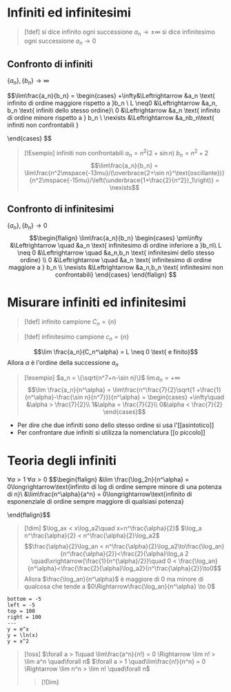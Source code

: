 # Infiniti ed infinitesimi
>[!def]
>si dice infinito ogni successione $a_n \to \pm \infty$
>si dice infinitesimo ogni successione $a_n\to 0$

## Confronto di infiniti
$\{a_n\},\{b_n\} \to \infty$

$$\lim\frac{a_n}{b_n} = \begin{cases}
+\infty&\Leftrightarrow &a_n \text{ infinito di ordine maggiore rispetto a }b_n \\
L \neq0 &\Leftrightarrow &a_n, b_n \text{ infiniti dello stesso ordine}\\
0 &\Leftrightarrow &a_n \text{ infinito di ordine minore rispetto a } b_n \\
\nexists &\Leftrightarrow &a_nb_n\text{ infiniti non confrontabili }

\end{cases} $$
>[!Esempio] infiniti non confrontabili
>$a_n = n^2(2+\sin n)$
>$b_n = n^2+2$
>$$\lim\frac{a_n}{b_n} = \lim\frac{n^2\mspace{-13mu}/(\overbrace{2+\sin n}^\text{oscillante})}{n^2\mspace{-15mu}/\left(\underbrace{1+\frac{2}{n^2}}_1\right)} = \nexists$$

## Confronto di infinitesimi
$\{a_n\},\{b_n\}\to0$
$$\begin{flalign}
\lim\frac{a_n}{b_n}
\begin{cases}
\pm\infty &\Leftrightarrow \quad &a_n \text{ infinitesimo di ordine inferiore a }b_n\\
L \neq 0 &\Leftrightarrow \quad &a_n,b_n \text{ infinitesimi dello stesso ordine} \\
0 &\Leftrightarrow \quad &a_n \text{ infinitesimo di ordine maggiore a } b_n \\
\nexists &\Leftrightarrow &a_n,b_n \text{ infinitesimi non confrontabili}
\end{cases}
\end{flalign}
$$

# Misurare infiniti ed infinitesimi
> [!def] infinito campione
> $C_n = \{n\}$

>[!def] infinitesimo campione
>$c_n =\{n\}$

$$\lim \frac{a_n}{C_n^\alpha} = L \neq 0 \text{ e finito}$$
Allora $\alpha$ è l'ordine della successione $a_n$
>[!esempio]
>$a_n = \{\sqrt{n^7+n-\sin n}\}$
>$\lim a_n= +\infty$
>$$\lim \frac{a_n}{n^\alpha} = \lim\frac{n^\frac{7}{2}\sqrt{1 +\frac{1}{n^\alpha}-\frac{\sin n}{n^7}}}{n^\alpha} =
>\begin{cases}
>+\infty\quad &\alpha > \frac{7}{2}\\
>1&\alpha = \frac{7}{2}\\
>0&\alpha < \frac{7}{2}
>\end{cases}$$ 


- Per dire che due infiniti sono dello stesso ordine si usa l'[[asintotico]]
- Per confrontare due infiniti si utilizza la nomenclatura [[o piccolo]]

# Teoria degli infiniti

$\forall a > 1$
$\forall \alpha > 0$
$$\begin{flalign}
&\lim \frac{\log_2n}{n^\alpha} = 0\longrightarrow\text{infinito di log di ordine sempre minore di una potenza di n}\\
&\lim\frac{n^\alpha}{a^n} = 0\longrightarrow\text{infinito di esponenziale di ordine sempre maggiore di qualsiasi potenza}

\end{flalign}$$

>[!dim]
>$\log_ax < x\log_a2\quad x=n^\frac{\alpha}{2}$
>$\log_a n^\frac{\alpha}{2} < n^\frac{\alpha}{2}\log_a2$
>$$\frac{\alpha}{2}\log_an < n^\frac{\alpha}{2}\log_a2\to\frac{\log_an}{n^\frac{\alpha}{2}}<\frac{2}{\alpha}\log_a 2 \quad\xrightarrow{\frac{1}{n^{\alpha}/2}}\quad 0 < \frac{\log_an}{n^\alpha}<\frac{\frac{2}{\alpha}\log_a2}{n^\frac{\alpha}{2}}\to0$$
>Allora $\frac{\log_an}{n^\alpha}$ è maggiore di $0$ ma minore di qualcosa che tende a $0\Rightarrow\frac{\log_an}{n^\alpha} \to 0$

```desmos-graph
bottom = -5
left = -5
top = 100
right = 100
---
y = e^x
y = \ln(x)
y = x^2
```

>[!oss]
>$\forall a > 1\quad \lim\frac{a^n}{n!} = 0 \Rightarrow \lim n! > \lim a^n \quad\forall n$
>$\forall a > 1 \quad\lim\frac{n!}{n^n} = 0 \Rightarrow \lim n^n > \lim n! \quad\forall n$
>
>>[!Dim]


